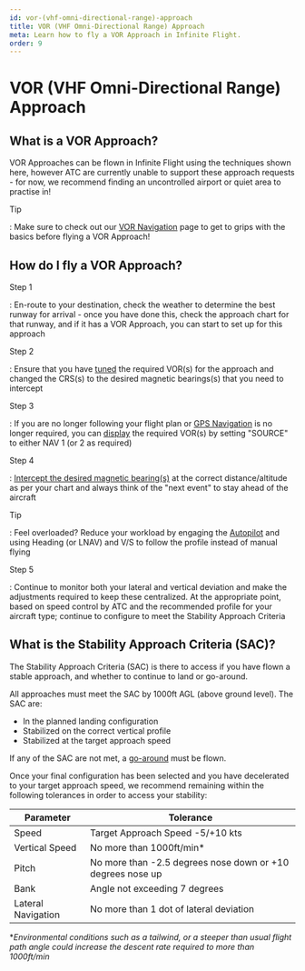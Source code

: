 ```yaml
---
id: vor-(vhf-omni-directional-range)-approach
title: VOR (VHF Omni-Directional Range) Approach
meta: Learn how to fly a VOR Approach in Infinite Flight.
order: 9
---
```


# VOR (VHF Omni-Directional Range) Approach



## What is a VOR Approach?

VOR Approaches can be flown in Infinite Flight using the techniques shown here, however ATC are currently unable to support these approach requests - for now, we recommend finding an uncontrolled airport or quiet area to practise in!



Tip

: Make sure to check out our [VOR Navigation](/guide/flying-guide/take-off-to-cruise/vor-(vhf-omni-directional-range)-navigation#vor-(vhf-omni-directional-range)-navigation) page to get to grips with the basics before flying a VOR Approach!



## How do I fly a VOR Approach?



Step 1

: En-route to your destination, check the weather to determine the best runway for arrival - once you have done this, check the approach chart for that runway, and if it has a VOR Approach, you can start to set up for this approach



Step 2

: Ensure that you have [tuned](/guide/getting-started/pilot-user-interface/navigation#tuning-to-a-vor-or-adf) the required VOR(s) for the approach and changed the CRS(s) to the desired magnetic bearings(s) that you need to intercept



Step 3

: If you are no longer following your flight plan or [GPS Navigation](/guide/getting-started/pilot-user-interface/navigation#gps-navigation) is no longer required, you can [display](/guide/getting-started/pilot-user-interface/navigation#displaying-a-vor-in-your-aircraft) the required VOR(s) by setting "SOURCE" to either NAV 1 (or 2 as required)



Step 4

: [Intercept the desired magnetic bearing(s)](/guide/flying-guide/take-off-to-cruise/vor-(vhf-omni-directional-range)-navigation#how-to-navigate-using-a-vor) at the correct distance/altitude as per your chart and always think of the "next event" to stay ahead of the aircraft



Tip

: Feel overloaded? Reduce your workload by engaging the [Autopilot](/guide/getting-started/pilot-user-interface/autopilot#autopilot) and using Heading (or LNAV) and V/S to follow the profile instead of manual flying



Step 5

: Continue to monitor both your lateral and vertical deviation and make the adjustments required to keep these centralized. At the appropriate point, based on speed control by ATC and the recommended profile for your aircraft type; continue to configure to meet the Stability Approach Criteria



## What is the Stability Approach Criteria (SAC)?

The Stability Approach Criteria (SAC) is there to access if you have flown a stable approach, and whether to continue to land or go-around.



All approaches must meet the SAC by 1000ft AGL (above ground level). The SAC are:



- In the planned landing configuration
- Stabilized on the correct vertical profile
- Stabilized at the target approach speed




If any of the SAC are not met, a [go-around](/guide/flying-guide/descent-to-landing/go-around-baulked-landing#go-around%2Fbaulked-landing) must be flown.



Once your final configuration has been selected and you have decelerated to your target approach speed, we recommend remaining  within the following tolerances in order to access your stability:



| Parameter          | Tolerance                                                  |
| ------------------ | ---------------------------------------------------------- |
| Speed              | Target Approach Speed -5/+10 kts                           |
| Vertical Speed     | No more than 1000ft/min*                                   |
| Pitch              | No more than -2.5 degrees nose down or +10 degrees nose up |
| Bank               | Angle not exceeding 7 degrees                              |
| Lateral Navigation | No more than 1 dot of lateral deviation                    |

**Environmental conditions such as a tailwind, or a steeper than usual flight path angle could increase the descent rate required to more than 1000ft/min*
